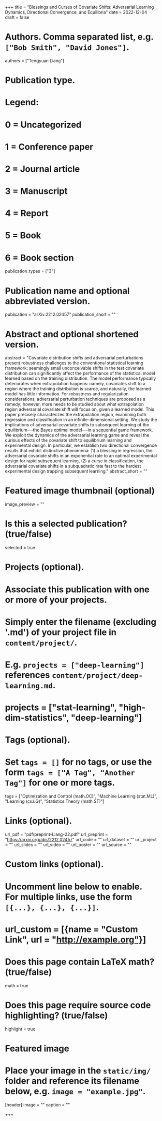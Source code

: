 +++
title = "Blessings and Curses of Covariate Shifts: Adversarial Learning Dynamics, Directional Convergence, and Equilibria"
date = 2022-12-04
draft = false

# Authors. Comma separated list, e.g. `["Bob Smith", "David Jones"]`.
authors = ["Tengyuan Liang"]

# Publication type.
# Legend:
# 0 = Uncategorized
# 1 = Conference paper
# 2 = Journal article
# 3 = Manuscript
# 4 = Report
# 5 = Book
# 6 = Book section
publication_types = ["3"]

# Publication name and optional abbreviated version.
publication = "arXiv:2212.02457"
publication_short = ""

# Abstract and optional shortened version.
abstract = "Covariate distribution shifts and adversarial perturbations present robustness challenges to the conventional statistical learning framework: seemingly small unconceivable shifts in the test covariate distribution can significantly affect the performance of the statistical model learned based on the training distribution. The model performance typically deteriorates when extrapolation happens: namely, covariates shift to a region where the training distribution is scarce, and naturally, the learned model has little information. For robustness and regularization considerations, adversarial perturbation techniques are proposed as a remedy; however, more needs to be studied about what extrapolation region adversarial covariate shift will focus on, given a learned model. This paper precisely characterizes the extrapolation region, examining both regression and classification in an infinite-dimensional setting. We study the implications of adversarial covariate shifts to subsequent learning of the equilibrium---the Bayes optimal model---in a sequential game framework. We exploit the dynamics of the adversarial learning game and reveal the curious effects of the covariate shift to equilibrium learning and experimental design. In particular, we establish two directional convergence results that exhibit distinctive phenomena: (1) a blessing in regression, the adversarial covariate shifts in an exponential rate to an optimal experimental design for rapid subsequent learning, (2) a curse in classification, the adversarial covariate shifts in a subquadratic rate fast to the hardest experimental design trapping subsequent learning."
abstract_short = ""

# Featured image thumbnail (optional)
image_preview = ""

# Is this a selected publication? (true/false)
selected = true

# Projects (optional).
#   Associate this publication with one or more of your projects.
#   Simply enter the filename (excluding '.md') of your project file in `content/project/`.
#   E.g. `projects = ["deep-learning"]` references `content/project/deep-learning.md`.
#   projects = ["stat-learning", "high-dim-statistics", "deep-learning"]

# Tags (optional).
#   Set `tags = []` for no tags, or use the form `tags = ["A Tag", "Another Tag"]` for one or more tags.
tags = ["Optimization and Control (math.OC)", "Machine Learning (stat.ML)", "Learning (cs.LG)", "Statistics Theory (math.ST)"]

# Links (optional).
url_pdf = "pdf/preprint-Liang-22.pdf"
url_preprint = "https://arxiv.org/abs/2212.02457"
url_code = ""
url_dataset = ""
url_project = ""
url_slides = ""
url_video = ""
url_poster = ""
url_source = ""

# Custom links (optional).
#   Uncomment line below to enable. For multiple links, use the form `[{...}, {...}, {...}]`.
# url_custom = [{name = "Custom Link", url = "http://example.org"}]

# Does this page contain LaTeX math? (true/false)
math = true

# Does this page require source code highlighting? (true/false)
highlight = true

# Featured image
# Place your image in the `static/img/` folder and reference its filename below, e.g. `image = "example.jpg"`.
[header]
image = ""
caption = ""

+++
